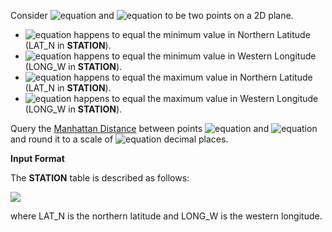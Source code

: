 Consider ![equation](https://latex.codecogs.com/svg.latex?\inline&space;P_1(a,b)) and ![equation](https://latex.codecogs.com/svg.latex?\inline&space;P_2(c,d)) to be two points on a 2D plane.

* ![equation](https://latex.codecogs.com/svg.latex?\inline&space;a) happens to equal the minimum value in Northern Latitude (LAT_N in __STATION__).
* ![equation](https://latex.codecogs.com/svg.latex?\inline&space;b) happens to equal the minimum value in Western Longitude (LONG_W in __STATION__).
* ![equation](https://latex.codecogs.com/svg.latex?\inline&space;c) happens to equal the maximum value in Northern Latitude (LAT_N in __STATION__).
* ![equation](https://latex.codecogs.com/svg.latex?\inline&space;d) happens to equal the maximum value in Western Longitude (LONG_W in __STATION__).

Query the [Manhattan Distance](https://xlinux.nist.gov/dads/HTML/manhattanDistance.html) between points ![equation](https://latex.codecogs.com/svg.latex?\inline&space;P_1) and ![equation](https://latex.codecogs.com/svg.latex?\inline&space;P_2) and round it to a scale of ![equation](https://latex.codecogs.com/svg.latex?\inline&space;4) decimal places.

__Input Format__

The __STATION__ table is described as follows:

![](https://github.com/avtomato/HackerRank/blob/master/SQL/img/1449345840-5f0a551030-Station.jpg)

where LAT_N is the northern latitude and LONG_W is the western longitude.